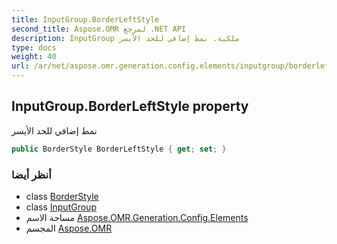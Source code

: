 ```yaml
---
title: InputGroup.BorderLeftStyle
second_title: Aspose.OMR لمرجع .NET API
description: InputGroup ملكية. نمط إضافي للحد الأيسر
type: docs
weight: 40
url: /ar/net/aspose.omr.generation.config.elements/inputgroup/borderleftstyle/
---
```

## InputGroup.BorderLeftStyle property

نمط إضافي للحد الأيسر

```csharp
public BorderStyle BorderLeftStyle { get; set; }
```

### أنظر أيضا

* class [BorderStyle](../../../aspose.omr.generation.config/borderstyle/)
* class [InputGroup](../)
* مساحة الاسم [Aspose.OMR.Generation.Config.Elements](../../inputgroup/)
* المجسم [Aspose.OMR](../../../)


